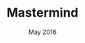 ---
layout: project
title: Mastermind
language: Java8
date: May 2016
link: https://github.com/AriaPahlavan/SPRING2016_PROJECTS/tree/master/BonusProject_Mastermind
category: projects
---